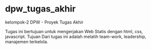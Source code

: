 # dpw_tugas_akhir
kelompok-2 DPW - Proyek Tugas Akhir


Tugas ini bertujuan untuk mengerjakan Web Statis dengan html, css, javascript.
Tujuan Dari tugas ini adalah melatih team-work, leadership, manajemen terkelola.
